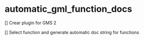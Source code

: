 # automatic_gml_function_docs

[] Crear plugin for GMS 2

[] Select function and generate automatic doc string for functions

